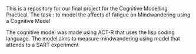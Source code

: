 This is a repository for our final project for the Cognitive Modelling Practical.
The task : to model the affects of fatigue on Mindwandering using a Cognitive Model


The cognitive model was made using ACT-R that uses the lisp coding language.
The model aims to measure mindwandering using model that attends to a SART experiment

